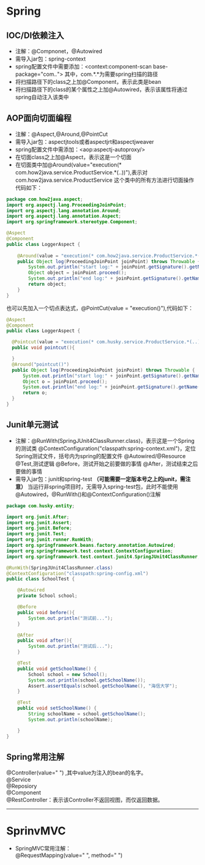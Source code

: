 # Spring
## IOC/DI依赖注入
* 注解：@Compnonet，@Autowired
* 需导入jar包：spring-context
* spring配置文件中需要添加：<context:component-scan base-package="com.*.*">
  其中，com.*.*为需要spring扫描的路径
* 将扫描路径下的class之上加@Component，表示此类是bean
* 将扫描路径下的class的某个属性之上加@Autowired，表示该属性将通过spring自动注入该类中
## AOP面向切面编程
* 注解：@Aspect,@Around,@PointCut
* 需导入jar包：aspectjtools或者aspectjrt和aspectjweaver
* spring配置文件中需添加：\<aop:aspectj-autoproxy/>
* 在切面class之上加@Aspect，表示这是一个切面
* 在切面类中加@Around(value="execution(* com.how2java.service.ProductService.*(..))"),表示对com.how2java.service.ProductService 这个类中的所有方法进行切面操作
代码如下：
```java
package com.how2java.aspect;
import org.aspectj.lang.ProceedingJoinPoint;
import org.aspectj.lang.annotation.Around;
import org.aspectj.lang.annotation.Aspect;
import org.springframework.stereotype.Component;

@Aspect
@Component
public class LoggerAspect { 
	
	@Around(value = "execution(* com.how2java.service.ProductService.*(..))")
	public Object log(ProceedingJoinPoint joinPoint) throws Throwable {
		System.out.println("start log:" + joinPoint.getSignature().getName());
		Object object = joinPoint.proceed();
		System.out.println("end log:" + joinPoint.getSignature().getName());
		return object;
	}
}
```
  也可以先加入一个切点表达式，@PointCut(value = "execution()"),代码如下：
  ```java
  @Aspect
  @Component
  public class LoggerAspect {

    @Pointcut(value = "execution(* com.husky.service.ProductService.*(..))")
    public void pointcut(){

    }
    @Around("pointcut()")
    public Object log(ProceedingJoinPoint joinPoint) throws Throwable {
        System.out.println("start log:" + joinPoint.getSignature().getName());
        Object o = joinPoint.proceed();
        System.out.println("end log:" + joinPoint.getSignature().getName());
        return o;
    }
}
  ```
## Junit单元测试
* 注解：@RunWith(SpringJUnit4ClassRunner.class)，表示这是一个Spring的测试类
        @ContextConfiguration("classpath:spring-context.xml")，定位Spring测试文件，括号内为spring的配置文件
        @Autowired/@Resource
        @Test,测试逻辑
        @Before，测试开始之前要做的事情
        @After，测试结束之后要做的事情
* 需导入jar包：junit和spring-test
  **（可能需要一定版本号之上的junit，需注意）**
  当运行非spring项目时，无需导入spring-test包，此时不能使用@Autowired，@RunWith()和@ContextConfiguration()注解
```java
package com.husky.entity;

import org.junit.After;
import org.junit.Assert;
import org.junit.Before;
import org.junit.Test;
import org.junit.runner.RunWith;
import org.springframework.beans.factory.annotation.Autowired;
import org.springframework.test.context.ContextConfiguration;
import org.springframework.test.context.junit4.SpringJUnit4ClassRunner;

@RunWith(SpringJUnit4ClassRunner.class)
@ContextConfiguration("classpath:spring-config.xml")
public class SchoolTest {

    @Autowired
    private School school;

    @Before
    public void before(){
        System.out.println("测试前...");
    }

    @After
    public void after(){
        System.out.println("测试后...");
    }

    @Test
    public void getSchoolName() {
        School school = new School();
        System.out.println(school.getSchoolName());
        Assert.assertEquals(school.getSchoolName(), "海信大学");
    }

    @Test
    public void setSchoolName() {
        String schoolName = school.getSchoolName();
        System.out.println(schoolName);

    }
}
```

## Spring常用注解  
  @Controller(value=" ") ,其中value为注入的bean的名字。  
  @Service  
  @Reposiory  
  @Component  
  @RestController：表示该Controller不返回视图，而仅返回数据。

------

# SprinvMVC

- SpringMVC常用注解：   
  @RequestMapping(value=" ", method=" ")

